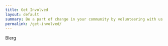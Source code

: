 ```yaml
---
title: Get Involved
layout: default
summary: Be a part of change in your community by volunteering with us.
permalink: /get-involved/
---
```


Blerg